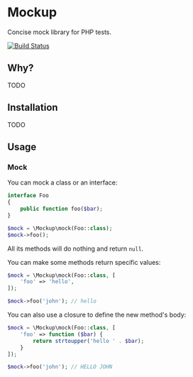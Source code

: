 # Mockup

Concise mock library for PHP tests.

[![Build Status](https://img.shields.io/travis/mnapoli/mockup.svg?style=flat-square)](https://travis-ci.org/mnapoli/mockup)

## Why?

TODO

## Installation

TODO

## Usage

### Mock

You can mock a class or an interface:

```php
interface Foo
{
    public function foo($bar);
}

$mock = \Mockup\mock(Foo::class);
$mock->foo();
```

All its methods will do nothing and return `null`.

You can make some methods return specific values:

```php
$mock = \Mockup\mock(Foo::class, [
    'foo' => 'hello',
]);

$mock->foo('john'); // hello
```

You can also use a closure to define the new method's body:

```php
$mock = \Mockup\mock(Foo::class, [
    'foo' => function ($bar) {
        return strtoupper('hello ' . $bar);
    }
]);

$mock->foo('john'); // HELLO JOHN
```
